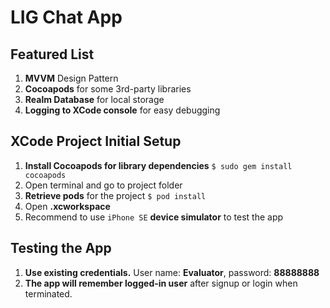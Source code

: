 # LIG Chat App

## Featured List

1. **MVVM** Design Pattern
1. **Cocoapods** for some 3rd-party libraries
1. **Realm Database** for local storage
1. **Logging to XCode console** for easy debugging 

## XCode Project Initial Setup

1. **Install Cocoapods for library dependencies** `$ sudo gem install cocoapods`
1. Open terminal and go to project folder 
1. **Retrieve pods** for the project `$ pod install`
1. Open **.xcworkspace**
1. Recommend to use `iPhone SE` **device simulator** to test the app

## Testing the App

1. **Use existing credentials.** User name: **Evaluator**, password: **88888888**
1. **The app will remember logged-in user** after signup or login when terminated.